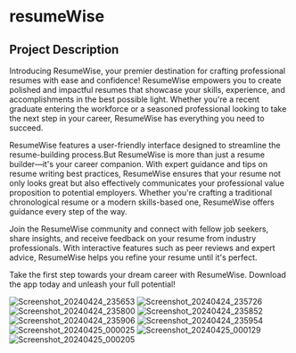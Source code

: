 # resumeWise

## Project Description

Introducing ResumeWise, your premier destination for crafting professional resumes with ease and confidence! ResumeWise empowers you to create polished and impactful resumes that showcase your skills, experience, and accomplishments in the best possible light. Whether you're a recent graduate entering the workforce or a seasoned professional looking to take the next step in your career, ResumeWise has everything you need to succeed.

ResumeWise features a user-friendly interface designed to streamline the resume-building process.But ResumeWise is more than just a resume builder—it's your career companion. With expert guidance and tips on resume writing best practices, ResumeWise ensures that your resume not only looks great but also effectively communicates your professional value proposition to potential employers. Whether you're crafting a traditional chronological resume or a modern skills-based one, ResumeWise offers guidance every step of the way.

Join the ResumeWise community and connect with fellow job seekers, share insights, and receive feedback on your resume from industry professionals. With interactive features such as peer reviews and expert advice, ResumeWise helps you refine your resume until it's perfect.

Take the first step towards your dream career with ResumeWise. Download the app today and unleash your full potential!



![Screenshot_20240424_235653](https://github.com/veerapatadia/resume_wise/assets/150000048/302f66a7-5a06-44b8-b07a-05853c4de40b)
![Screenshot_20240424_235726](https://github.com/veerapatadia/resume_wise/assets/150000048/1a08a81e-1b54-44de-909b-f78b3c1c78cb)
![Screenshot_20240424_235800](https://github.com/veerapatadia/resume_wise/assets/150000048/196a9b99-6712-4f8e-85b2-31b39ec545d3)
![Screenshot_20240424_235852](https://github.com/veerapatadia/resume_wise/assets/150000048/2ec511b9-8389-4d00-ac47-9d8542e104cd)
![Screenshot_20240424_235906](https://github.com/veerapatadia/resume_wise/assets/150000048/a0b3ff80-689a-4440-8060-de55d0483da2)
![Screenshot_20240424_235954](https://github.com/veerapatadia/resume_wise/assets/150000048/29fa4540-7b1a-4b58-beaf-a02da730a539)
![Screenshot_20240425_000025](https://github.com/veerapatadia/resume_wise/assets/150000048/e33e3b87-b184-48d5-91cb-aca18fd81d87)
![Screenshot_20240425_000129](https://github.com/veerapatadia/resume_wise/assets/150000048/2104a567-63f7-4bdd-8e3f-2e052c2b2455)
![Screenshot_20240425_000205](https://github.com/veerapatadia/resume_wise/assets/150000048/2692e9fe-58cb-468c-a568-aa3ee7c0ab3d)











